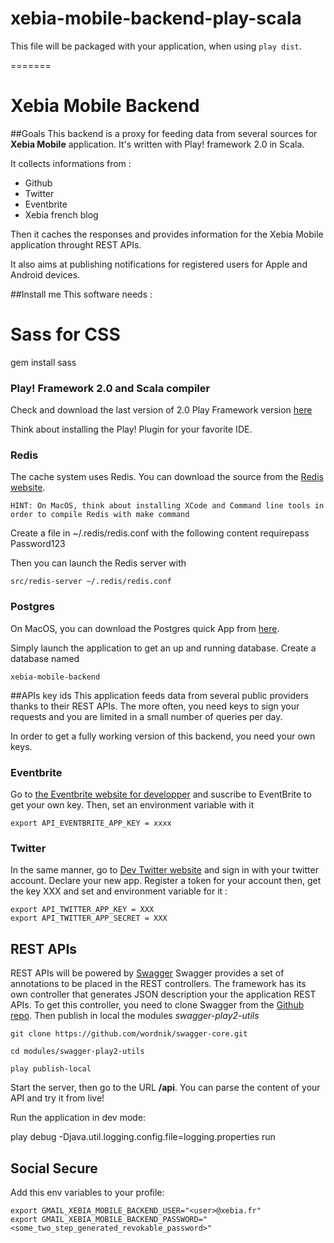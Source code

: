 xebia-mobile-backend-play-scala
===============================

This file will be packaged with your application, when using `play dist`.

=======

# Xebia Mobile Backend
##Goals
This backend is a proxy for feeding data from several sources for **Xebia Mobile** application.
It's written with Play! framework 2.0 in Scala.

It collects informations from :

* Github
* Twitter
* Eventbrite
* Xebia french blog

Then it caches the responses and provides information for the Xebia Mobile application throught REST APIs.

It also aims at publishing notifications for registered users for Apple and Android devices.


##Install me
This software needs : 

# Sass for CSS
gem install sass 


### Play! Framework 2.0 and Scala compiler
Check and download the last version of 2.0 Play Framework version [here](http://download.playframework.org/releases/play-2.0.4.zip)

Think about installing the Play! Plugin for your favorite IDE.

### Redis 
The cache system uses Redis. You can download the source from the [Redis website](http://redis.io/).


```
HINT: On MacOS, think about installing XCode and Command line tools in order to compile Redis with make command

```

Create a file in ~/.redis/redis.conf with the following content
	requirepass Password123



Then you can launch the Redis server with 

	src/redis-server ~/.redis/redis.conf


### Postgres
On MacOS, you can download the Postgres quick App from [here](http://postgresapp.com/).

Simply launch the application to get an up and running database. Create a database named 

	xebia-mobile-backend


##APIs key ids
This application feeds data from several public providers thanks to their REST APIs. The more often, you need keys to sign your requests and you are limited in a small number of queries per day.

In order to get a fully working version of this backend, you need your own keys.

### Eventbrite
Go to [the Eventbrite website for developper](https://www.eventbrite.com/api/key/) and suscribe to EventBrite to get your own key.
Then, set an environment variable with it

	export API_EVENTBRITE_APP_KEY = xxxx

### Twitter
In the same manner, go to [Dev Twitter website](https://dev.twitter.com/apps/new) and sign in with your twitter account. Declare your new app. Register a token for your account then, get the key XXX and set and environment variable for it : 

	export API_TWITTER_APP_KEY = XXX
	export API_TWITTER_APP_SECRET = XXX


## REST APIs
REST APIs will be powered by [Swagger](http://swagger.wordnik.com/)
Swagger provides a set of annotations to be placed in the REST controllers.
The framework has its own controller that generates JSON description your the application REST APIs. 
To get this controller, you need to clone Swagger from the [Github repo](https://github.com/wordnik/swagger-core).
Then publish in local the modules *swagger-play2-utils*

	git clone https://github.com/wordnik/swagger-core.git
	
	cd modules/swagger-play2-utils

	play publish-local


Start the server, then go to the URL **/api**. You can parse the content of your API and try it from live!

Run the application in dev mode:

play debug -Djava.util.logging.config.file=logging.properties run


## Social Secure

Add this env variables to your profile:

	export GMAIL_XEBIA_MOBILE_BACKEND_USER="<user>@xebia.fr"
	export GMAIL_XEBIA_MOBILE_BACKEND_PASSWORD="<some_two_step_generated_revokable_password>"

